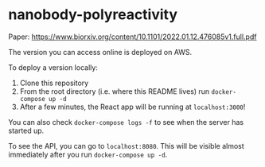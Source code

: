 # nanobody-polyreactivity

Paper: https://www.biorxiv.org/content/10.1101/2022.01.12.476085v1.full.pdf

The version you can access online is deployed on AWS.

To deploy a version locally:
1. Clone this repository
2. From the root directory (i.e. where this README lives) run `docker-compose up -d`
3. After a few minutes, the React app will be running at `localhost:3000`!

You can also check `docker-compose logs -f` to see when the server has started up.

To see the API, you can go to `localhost:8080`.
This will be visible almost immediately after you run `docker-compose up -d`.

